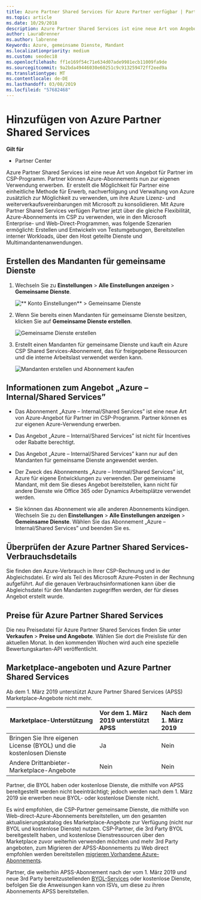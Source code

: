 ```yaml
---
title: Azure Partner Shared Services für Azure Partner verfügbar | Partner Center
ms.topic: article
ms.date: 10/29/2018
description: Azure Partner Shared Services ist eine neue Art von Angebot für Partner im CSP-Programm. Partner können Azure-Abonnements nun zur eigenen Verwendung erwerben.
author: LauraBrenner
ms.author: labrenne
Keywords: Azure, gemeinsame Dienste, Mandant
ms.localizationpriority: medium
ms.custom: seodec18
ms.openlocfilehash: ff1e169f54c71e634d07ade9981ecb11009fa9de
ms.sourcegitcommit: 9a2bda49446030e60251c9c913259472ff2eed9a
ms.translationtype: MT
ms.contentlocale: de-DE
ms.lasthandoff: 03/08/2019
ms.locfileid: "57682468"
---
```

# <a name="add-azure-partner-shared-services"></a>Hinzufügen von Azure Partner Shared Services

**Gilt für**

-  Partner Center

Azure Partner Shared Services ist eine neue Art von Angebot für Partner im CSP-Programm. Partner können Azure-Abonnements nun zur eigenen Verwendung erwerben.  Er erstellt die Möglichkeit für Partner eine einheitliche Methode für Erwerb, nachverfolgung und Verwaltung von Azure zusätzlich zur Möglichkeit zu verwenden, um ihre Azure Lizenz- und weiterverkaufsvereinbarungen mit Microsoft zu konsolidieren. Mit Azure Partner Shared Services verfügen Partner jetzt über die gleiche Flexibilität, Azure-Abonnements im CSP zu verwenden, wie in den Microsoft Enterprise- und Web-Direct-Programmen, was folgende Szenarien ermöglicht: Erstellen und Entwickeln von Testumgebungen, Bereitstellen interner Workloads, über den Host geteilte Dienste und Multimandantenanwendungen.  

## <a name="create-the-shared-services-tenant"></a>Erstellen des Mandanten für gemeinsame Dienste

1. Wechseln Sie zu **Einstellungen** > **Alle Einstellungen anzeigen** > **Gemeinsame Dienste**.

    ![** Konto Einstellungen** > **Gemeinsame Dienste**](images/sharedservices2.png)

2. Wenn Sie bereits einen Mandanten für gemeinsame Dienste besitzen, klicken Sie auf **Gemeinsame Dienste erstellen**.

    ![Gemeinsame Dienste erstellen](images/sharedservices3.png)

3. Erstellt einen Mandanten für gemeinsame Dienste und kauft ein Azure CSP Shared Services-Abonnement, das für freigegebene Ressourcen und die interne Arbeitslast verwendet werden kann.

    ![Mandanten erstellen und Abonnement kaufen](images/sharedservices5.png)

## <a name="about-the-azure--internalshared-services-offer"></a>Informationen zum Angebot „Azure – Internal/Shared Services”

- Das Abonnement „Azure – Internal/Shared Services” ist eine neue Art von Azure-Angebot für Partner im CSP-Programm. Partner können es zur eigenen Azure-Verwendung erwerben. 

- Das Angebot „Azure – Internal/Shared Services” ist nicht für Incentives oder Rabatte berechtigt.

- Das Angebot „Azure – Internal/Shared Services” kann nur auf den Mandanten für gemeinsame Dienste angewendet werden.

- Der Zweck des Abonnements „Azure – Internal/Shared Services” ist, Azure für eigene Entwicklungen zu verwenden. Der gemeinsame Mandant, mit dem Sie dieses Angebot bereitstellen, kann nicht für andere Dienste wie Office 365 oder Dynamics Arbeitsplätze verwendet werden. 

- Sie können das Abonnement wie alle anderen Abonnements kündigen. Wechseln Sie zu den **Einstellungen** > **Alle Einstellungen anzeigen** > **Gemeinsame Dienste**. Wählen Sie das Abonnement „Azure – Internal/Shared Services” und beenden Sie es.

## <a name="accessing-azure-partner-shared-services-consumption-details"></a>Überprüfen der Azure Partner Shared Services-Verbrauchsdetails

Sie finden den Azure-Verbrauch in Ihrer CSP-Rechnung und in der Abgleichsdatei. Er wird als Teil des Microsoft Azure-Posten in der Rechnung aufgeführt. Auf die genauen Verbrauchsinformationen kann über die Abgleichsdatei für den Mandanten zugegriffen werden, der für dieses Angebot erstellt wurde. 

## <a name="azure-partner-shared-services-pricing"></a>Preise für Azure Partner Shared Services

Die neu Preisedatei für Azure Partner Shared Services finden Sie unter **Verkaufen** > **Preise und Angebote**. Wählen Sie dort die Preisliste für den aktuellen Monat. In den kommenden Wochen wird auch eine spezielle Bewertungskarten-API veröffentlicht.

## <a name="marketplace-offers-and-azure-partner-shared-services"></a>Marketplace-angeboten und Azure Partner Shared Services

Ab dem 1. März 2019 unterstützt Azure Partner Shared Services (APSS) Marketplace-Angebote nicht mehr.   

|**Marketplace-Unterstützung**   |**Vor dem 1. März 2019 unterstützt APSS**|**Nach dem 1. März 2019**|
|---------------------------|:----------------------------|:-------------------|
|Bringen Sie Ihre eigenen License (BYOL) und die kostenlosen Dienste   | Ja   | Nein|
|Andere Drittanbieter-Marketplace-Angebote   | Nein   |Nein|


Partner, die BYOL haben oder kostenlose Dienste, die mithilfe von APSS bereitgestellt werden nicht beeinträchtigt; jedoch werden nach dem 1. März 2019 sie erwerben neue BYOL- oder kostenlose Dienste nicht. 

Es wird empfohlen, die CSP-Partner gemeinsame Dienste, die mithilfe von Web-direct-Azure-Abonnements bereitstellen, um den gesamten aktualisierungskatalog des Marketplace-Angebote zur Verfügung (nicht nur BYOL und kostenlose Dienste) nutzen.  CSP-Partner, die 3rd Party BYOL bereitgestellt haben, und kostenlose Dienstressourcen über den Marketplace zuvor weiterhin verwenden möchten und mehr 3rd Party angeboten, zum Migrieren der APSS-Abonnements zu Web direct empfohlen werden bereitstellen [migrieren Vorhandene Azure-Abonnements](https://docs.microsoft.com/azure/cloud-solution-provider/migration/migration#migrating-existing-azure-subscriptions).

Partner, die weiterhin APSS-Abonnement nach der vom 1. März 2019 und neue 3rd Party bereitzustellenden [BYOL-Services](https://azuremarketplace.microsoft.com/marketplace/apps?filters=byol) oder kostenlose Dienste, befolgen Sie die Anweisungen kann von ISVs, um diese zu ihren Abonnements APSS bereitstellen.

